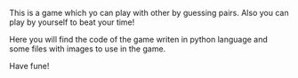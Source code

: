 This is a game which yo can play with other by guessing pairs. Also you can play by yourself to beat your time!

Here you will find the code of the game writen in python language and some files with images to use in the game.

Have fune!
